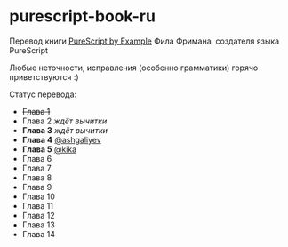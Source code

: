 # purescript-book-ru

Перевод книги [PureScript by Example](https://leanpub.com/purescript/read) Фила Фримана, создателя языка PureScript

Любые неточности, исправления (особенно грамматики) горячо приветствуются :)

Статус перевода:

- ~~Глава 1~~
- Глава 2 _ждёт вычитки_
- __Глава 3__ _ждёт вычитки_
- __Глава 4__  [@ashgaliyev](https://github.com/ashgaliyev)
- __Глава 5__  [@kika](https://github.com/kika)
- Глава 6
- Глава 7
- Глава 8
- Глава 9
- Глава 10
- Глава 11
- Глава 12
- Глава 13
- Глава 14
